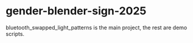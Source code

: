 # gender-blender-sign-2025


bluetooth_swapped_light_patterns is the main project, the rest are demo scripts.